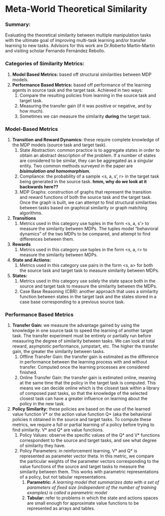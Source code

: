 # Meta-World Theoretical Similarity

### Summary:

Evaluating the theoretical similarity between multiple manipulation tasks with the ultimate goal of improving multi-task learning and/or transfer learning to new tasks. Advisors for this work are Dr.Roberto Martin-Martin and visiting scholar Fernando Fernández Rebollo.

### Categories of Similarity Metrics:

1. **************************************Model Based Metrics:************************************** based off structural similarities between MDP models. 
2. ****************************Performance Based Metrics:**************************** based off performance of the learning agents in source task and the target task. Achieved in two ways:
    1. Compare the resulting policies from learning in the source task and target task.
    2. Measuring the transfer gain (if it was positive or negative, and by how much). 
    3. Sometimes we can measure the similarity **************during************** the target task.

### Model-Based Metrics

1. **Transition and Reward Dynamics:** these require complete knowledge of the MDP models (source task and target task).
    1. State Abstraction: common practice is to aggregate states in order to obtain an abstract description of the problem. If a number of states are considered to be similar, they can be aggregated as a singular entity. Two common methods surveyed in the paper are *************bisimulation and homomorphism.*************
    2. Compliance: the probability of a sample <s, a, s’, r> in the target task being generated in the source task. ****hmm, why do we look at it backwards here??****
    3. MDP Graphs: construction of graphs that represent the transition and reward functions of both the source task and the target task. Once the graph is built, we can attempt to find structural similarities between tasks based on graphical similarity or graph matching algorithms. 
2. ************************Transitions************************
    1. Metrics used in this category use tuples in the form <s, a, s’> to measure the similarity between MDPs. The tuples model “behavioral dynamics” of the two MDPs to be compared, and attempt to find differences between them.
3. ****************Rewards****************
    1. Metrics used in this category use tuples in the form <s, a, r> to measure the similarity between MDPs. 
4. ************************************State and Actions:************************************ 
    1. Metrics used in this category use pairs in the form <s, a> for both the source task and target task to measure similarity between MDPs.
5. ****States:**** 
    1. Metrics used in this category use solely the state space both in the source and target task to measure the similarity between the MDPs. 
    2. Case Base Reasoning (CBR): another approach that uses a similarity function between states in the target task and the states stored in a case base corresponding to a previous source task.
    

### Performance Based Metrics

1. ******************************Transfer Gain:****************************** we measure the advantage gained by using the knowledge in one source task to speed the learning of another target task. The transfer experiment must be entirely or partially run before measuring the degree of similarity between tasks. We can look at total reward, asymptotic performance, jumpstart, etc. The higher the transfer gain, the greater the similarity between tasks.
    1. Offline Transfer Gain: the transfer gain is estimated as the difference in performance between the learning process with and without transfer. Computed once the learning processes are considered finished. 
    2. Online Transfer Gain: the transfer gain is estimated online, meaning at the same time that the policy in the target task is computed. This means we can decide online which is the closest task within a library of composed past tasks, so that the knowledge of the selected closest task can have a greater influence on learning about the policy in the new task.
2. ************************************Policy Similarity:************************************ these policies are based on the use of the learned value function V* or the action value function Q* (aka the behavioral policies π obtained in the source and target tasks. To compute these metrics, we require a full or partial learning of a policy before trying to find similarity. V* and Q* are value functions.
    1. Policy Values: observe the specific values of the Q* and V* functions correspondent to the source and target tasks, and see what degree of similarity they have.
    2. Policy Parameters: in reinforcement learning, V* and Q* is represented as parameter vector theta. In this metric, we compare the particular weights of the parameter vectors corresponding to the value functions of the source and target tasks to measure the similarity between them. This works with parametric representations of a policy, but not tabular representations.
        1. ************************Parametric:************************ *A learning model that summarizes data with a set of parameters of fixed size (independent of the number of training examples) is called a parametric model*
        2. ********************Tabular:******************** refer to problems in which the state and actions spaces are small enough for approximate value functions to be represented as arrays and tables.
